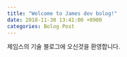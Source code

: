 ```yaml
---
title: "Welcome to James dev bolog!"
date: 2018-11-30 13:41:00 +0900
categories: Bolog Post
---
```

제임스의 기술 블로그에 오신것을 환영합니다.
